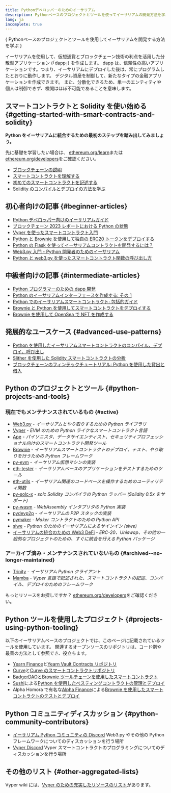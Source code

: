 ```yaml
---
title: Pythonデベロッパーのためのイーサリアム
description: Pythonベースのプロジェクトとツールを使ってイーサリアムの開発方法を学ぶ
lang: ja
incomplete: true
---
```


{
<FeaturedText>Pythonベースのプロジェクトとツールを使用してイーサリアムを開発する方法を学ぶ</FeaturedText>
}

イーサリアムを使用して、仮想通貨とブロックチェーン技術の利点を活用した分散型アプリケーション (「dapp」) を作成します。 dapp は、信頼性の高いアプリケーションです。つまり、イーサリアムにデプロイした後は、常にプログラムしたとおりに動作します。 デジタル資産を制御して、新たなタイプの金融アプリケーションを作成できます。 また、分散化できるため、単一のエンティティや個人は制御できず、検閲はほぼ不可能であることを意味します。

## スマートコントラクトと Solidity を使い始める \{#getting-started-with-smart-contracts-and-solidity}

**Python をイーサリアムに統合するための最初のステップを踏み出してみましょう。**

先に基礎を学習したい場合は、 [ethereum.org/learn](/learn/)または[ethereum.org/developers](/developers/)をご確認ください。

- [ブロックチェーンの説明](https://kauri.io/article/d55684513211466da7f8cc03987607d5/blockchain-explained)
- [スマートコントラクトを理解する](https://kauri.io/article/e4f66c6079e74a4a9b532148d3158188/ethereum-101-part-5-the-smart-contract)
- [初めてのスマートコントラクトを記述する](https://kauri.io/article/124b7db1d0cf4f47b414f8b13c9d66e2/remix-ide-your-first-smart-contract)
- [Solidity のコンパイルとデプロイの方法を学ぶ](https://kauri.io/article/973c5f54c4434bb1b0160cff8c695369/understanding-smart-contract-compilation-and-deployment)

## 初心者向けの記事 \{#beginner-articles}

- [Python デベロッパー向けのイーサリアムガイド](https://snakecharmers.ethereum.org/a-developers-guide-to-ethereum-pt-1/)
- [ブロックチェーン 2023 レポートにおける Python の状態](https://tradingstrategy.ai/blog/the-state-of-python-in-blockchain-in-2023)
- [Vyper を使ったスマートコントラクト入門](https://kauri.io/#collections/Getting%20Started/an-introduction-to-smart-contracts-with-vyper/)
- [Python と Brownie を使用して独自の ERC20 トークンをデプロイする](https://betterprogramming.pub/python-blockchain-token-deployment-tutorial-create-an-erc20-77a5fd2e1a58)
- [Python の Flask を使ってイーサリアムコントラクトを開発するには？](https://medium.com/coinmonks/how-to-develop-ethereum-contract-using-python-flask-9758fe65976e)
- [Web3.py 入門 - Python 開発者のためのイーサリアム](https://www.dappuniversity.com/articles/web3-py-intro)
- [Python と web3.py を使ったスマートコントラクト関数の呼び出し方](https://stackoverflow.com/questions/57580702/how-to-call-a-smart-contract-function-using-python-and-web3-py)

## 中級者向けの記事 \{#intermediate-articles}

- [Python プログラマーのための dapp 開発](https://levelup.gitconnected.com/dapps-development-for-python-developers-f52b32b54f28)
- [Python のイーサリアムインターフェースを作成する: その 1](https://hackernoon.com/creating-a-python-ethereum-interface-part-1-4d2e47ea0f4d)
- [Python でのイーサリアムスマートコントラクト: 包括的ガイド](https://hackernoon.com/ethereum-smart-contracts-in-python-a-comprehensive-ish-guide-771b03990988)
- [Brownie と Python を使用してスマートコントラクトをデプロイする](https://dev.to/patrickalphac/using-brownie-for-to-deploy-smart-contracts-1kkp)
- [Brownie を使用して OpenSea で NFT を作成する](https://www.freecodecamp.org/news/how-to-make-an-nft-and-render-on-opensea-marketplace/)

## 発展的なユースケース \{#advanced-use-patterns}

- [Python を使用したイーサリアムスマートコントラクトのコンパイル、デプロイ、呼び出し](https://yohanes.gultom.id/2018/11/28/compiling-deploying-and-calling-ethereum-smartcontract-using-python/)
- [Slither を使用した Solidity スマートコントラクトの分析](https://kauri.io/#collections/DevOps/analyze-solidity-smart-contracts-with-slither/#analyze-solidity-smart-contracts-with-slither)
- [ブロックチェーンのフィンテックチュートリアル: Python を使用した貸出と借入](https://blog.chain.link/blockchain-fintech-defi-tutorial-lending-borrowing-python/)

## Python のプロジェクトとツール \{#python-projects-and-tools}

### 現在でもメンテナンスされているもの \{#active}

- [Web3.py](https://github.com/ethereum/web3.py) - _イーサリアムとやり取りするための Python ライブラリ_
- [Vyper](https://github.com/ethereum/vyper/) - _EVM のための Python ライクなスマートコントラクト言語_
- [Ape](https://github.com/ApeWorX/ape) - _パイソニスタ、データサイエンティスト、セキュリティプロフェッショナル向けのスマートコントラクト開発ツール_
- [Brownie](https://github.com/eth-brownie/brownie) - _イーサリアムスマートコントラクトのデプロイ、テスト、やり取りを行うための Python フレームワーク_
- [py-evm](https://github.com/ethereum/py-evm) - _イーサリアム仮想マシンの実装_
- [eth-tester](https://github.com/ethereum/eth-tester) - _イーサリアムベースのアプリケーションをテストするためのツール_
- [eth-utils](https://github.com/ethereum/eth-utils/) - _イーサリアム関連のコードベースを操作するためのユーティリティ関数_
- [py-solc-x](https://pypi.org/project/py-solc-x/) - _solc Solidity コンパイラの Python ラッパー (Solidity 0.5x をサポート)_
- [py-wasm](https://github.com/ethereum/py-wasm) - _WebAssembly インタプリタの Python 実装_
- [pydevp2p](https://github.com/ethereum/pydevp2p) - _イーサリアムの P2P スタックの実装_
- [pymaker](https://github.com/makerdao/pymaker) - _Maker コントラクトのための Python API_
- [siwe](https://github.com/spruceid/siwe-py) - _Python のためのイーサリアムによるサインイン (siwe)_
- [イーサリアムの統合のための Web3 DeFi](https://github.com/tradingstrategy-ai/web3-ethereum-defi) - _ERC-20、Uniswap、その他の一般的なプロジェクトのための、すぐに統合を行える Python パッケージ_

### アーカイブ済み・メンテナンスされていないもの \{#archived--no-longer-maintained}

- [Trinity](https://github.com/ethereum/trinity) - _イーサリアム Python クライアント_
- [Mamba](https://github.com/arjunaskykok/mamba) - _Vyper 言語で記述された、スマートコントラクトの記述、コンパイル、デプロイのためのフレームワーク_

もっとリソースをお探しですか？ [ethereum.org/developers](/developers/)をご確認ください。

## Python ツールを使用したプロジェクト \{#projects-using-python-tooling}

以下のイーサリアムベースのプロジェクトでは、このページに記載されているツールを使用しています。 関連するオープンソースのリポジトリは、コード例や最善の方法として参照でき、役立ちます。

- [Yearn Finance](https://yearn.finance/)と[Yearn Vault Contracts リポジトリ](https://github.com/yearn/yearn-vaults)
- [Curve](https://curve.fi/)と[Curve のスマートコントラクトリポジトリ](https://github.com/curvefi/curve-contract)
- [BadgerDAO](https://badger.com/)と[Brownie ツールチェーンを使用したスマートコントラクト](https://github.com/Badger-Finance/badger-system)
- [Sushi](https://sushi.com/)による[Python を使用したべスティングコントラクトの管理とデプロイ](https://github.com/sushiswap/sushi-vesting-protocols)
- Alpha Homora で有名な[Alpha Finance](https://alphafinance.io/)による[Brownie を使用したスマートコントラクトのテストとデプロイ](https://github.com/AlphaFinanceLab/alpha-staking-contract)

## Python コミュニティディスカッション \{#python-community-contributors}

- [イーサリアム Python コミュニティの Discord](https://discord.gg/9zk7snTfWe) Web3.py やその他の Python フレームワークについてのディスカッションを行う場所
- [Vyper Discord](https://discord.gg/SdvKC79cJk) Vyper スマートコントラクトのプログラミングについてのディスカッションを行う場所

## その他のリスト \{#other-aggregated-lists}

Vyper wiki には、[Vyper のための充実したリソースのリスト](https://github.com/ethereum/vyper/wiki/Vyper-tools-and-resources)があります。
